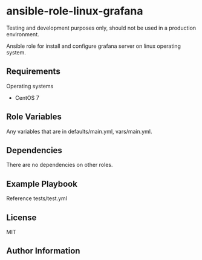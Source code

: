 ansible-role-linux-grafana
=========================

Testing and development purposes only, should not be used in a production environment.

Ansible role for install and configure grafana server on linux operating system.

Requirements
------------

Operating systems
  - CentOS 7

Role Variables
--------------

Any variables that are in defaults/main.yml, vars/main.yml.

Dependencies
------------

There are no dependencies on other roles.

Example Playbook
----------------

Reference tests/test.yml

License
-------

MIT

Author Information
------------------